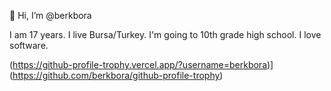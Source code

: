 👋 Hi, I’m @berkbora

I am 17 years. I live Bursa/Turkey. I'm going to 10th grade high school. I love software.

(https://github-profile-trophy.vercel.app/?username=berkbora)](https://github.com/berkbora/github-profile-trophy)
